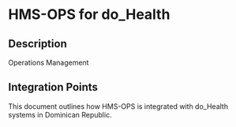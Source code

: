 # HMS-OPS for do_Health

## Description

Operations Management

## Integration Points

This document outlines how HMS-OPS is integrated with do_Health systems in Dominican Republic.
